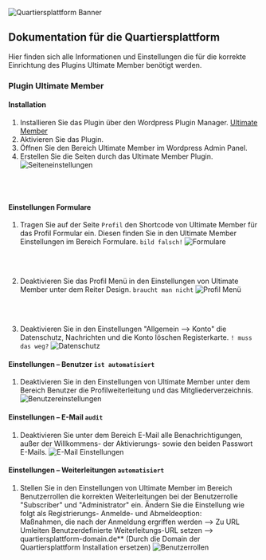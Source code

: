 ![Quartiersplattform Banner](https://github.com/studio-arrenberg/quartiersplattform/raw/main/.github/assets/quartiersplattform-banner-02.jpg)

## Dokumentation für die Quartiersplattform
Hier finden sich alle Informationen und Einstellungen die für die korrekte Einrichtung des Plugins Ultimate Member benötigt werden.

### Plugin Ultimate Member

#### Installation
1. Installieren Sie das Plugin über den Wordpress Plugin Manager. [Ultimate Member](https://de.wordpress.org/plugins/ultimate-member/)
2. Aktivieren Sie das Plugin.
3. Öffnen Sie den Bereich Ultimate Member im Wordpress Admin Panel.
4. Erstellen Sie die Seiten durch das Ultimate Member Plugin.
![Seiteneinstellungen](/documentation/assets/UM_Pages_Documentation.jpg)
<br>
<br>

#### Einstellungen Formulare
1. Tragen Sie auf der Seite `Profil` den Shortcode von Ultimate Member für das Profil Formular ein. Diesen finden Sie in den Ultimate Member Einstellungen im Bereich Formulare. `bild falsch!`
![Formulare](/documentation/assets/UM_Allgemein_Benutzer_Documentation.jpg)

<br>
<br>

2. Deaktivieren Sie das Profil Menü in den Einstellungen von Ultimate Member unter dem Reiter Design. `braucht man nicht`
![Profil Menü](/documentation/assets/UM_Design_Profilmenu_Documentation.jpg)
<br>
<br>

3. Deaktivieren Sie in den Einstellungen "Allgemein --> Konto" die Datenschutz, Nachrichten und die Konto löschen Registerkarte. `! muss das weg?`
![Datenschutz](/documentation/assets/UM_Allgemein_Konto_Documentation.jpg)



#### Einstellungen – Benutzer `ist automatisiert`
1. Deaktivieren Sie in den Einstellungen von Ultimate Member unter dem Bereich Benutzer die Profilweiterleitung und das Mitgliederverzeichnis.
![Benutzereinstellungen](/documentation/assets/UM_Allgemein_Benutzer_Documentation.jpg)

#### Einstellungen – E-Mail `audit`
1. Deaktivieren Sie unter dem Bereich E-Mail alle Benachrichtigungen, außer der Willkommens- der Aktivierungs- sowie den beiden Passwort E-Mails.
![E-Mail Einstellungen](/documentation/assets/E-Mail_Documentation.jpg)

#### Einstellungen – Weiterleitungen `automatisiert`
1. Stellen Sie in den Einstellungen von Ultimate Member im Bereich Benutzerrollen die korrekten Weiterleitungen bei der Benutzerrolle "Subscriber" und "Administrator" ein. Ändern Sie die Einstellung wie folgt als Registrierungs- Anmelde- und Abmeldeoption:<br>
Maßnahmen, die nach der Anmeldung ergriffen werden --> Zu URL Umleiten
Benutzerdefinierte Weiterleitungs-URL setzen --> quartiersplattform-domain.de** (Durch die Domain der Quartiersplattform Installation ersetzen)
![Benutzerrollen](/documentation/assets/UM_Benutzerrollen_Weiterleitung_Documentation.jpg)












